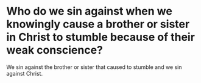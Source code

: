 # Who do we sin against when we knowingly cause a brother or sister in Christ to stumble because of their weak conscience?

We sin against the brother or sister that caused to stumble and we sin against Christ.
